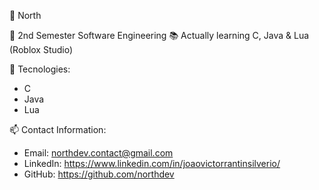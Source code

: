 🧭 North

🎯 2nd Semester Software Engineering
📚 Actually learning C, Java & Lua (Roblox Studio)


🧰 Tecnologies:
- C
- Java
- Lua


📫 Contact Information:

- Email: northdev.contact@gmail.com
- LinkedIn: https://www.linkedin.com/in/joaovictorrantinsilverio/
- GitHub: https://github.com/northdev
